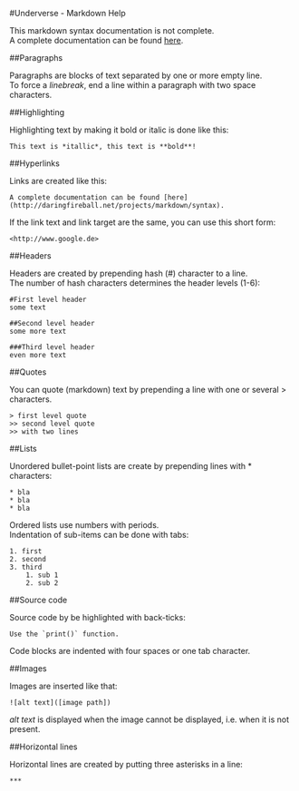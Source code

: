 #Underverse - Markdown Help

This markdown syntax documentation is not complete.  
A complete documentation can be found [here](http://daringfireball.net/projects/markdown/syntax).

##Paragraphs

Paragraphs are blocks of text separated by one or more empty line.  
To force a *linebreak*, end a line within a paragraph with two space characters.

##Highlighting

Highlighting text by making it bold or italic is done like this:

	This text is *itallic*, this text is **bold**!

##Hyperlinks

Links are created like this:
	
	A complete documentation can be found [here](http://daringfireball.net/projects/markdown/syntax).

If the link text and link target are the same, you can use this short form:

	<http://www.google.de>

##Headers

Headers are created by prepending hash (#) character to a line.  
The number of hash characters determines the header levels (1-6):

	#First level header
	some text
	
	##Second level header
	some more text
	
	###Third level header
	even more text

##Quotes

You can quote (markdown) text by prepending a line with one or several > characters.

	> first level quote
	>> second level quote  
	>> with two lines

##Lists

Unordered bullet-point lists are create by prepending lines with * characters:

	* bla  
	* bla
	* bla

Ordered lists use numbers with periods.  
Indentation of sub-items can be done with tabs:
	
	1. first
	2. second
	3. third
		1. sub 1
		2. sub 2

##Source code

Source code by be highlighted with back-ticks:
	
	Use the `print()` function.

Code blocks are indented with four spaces or one tab character.

##Images

Images are inserted like that:

    ![alt text]([image path])

*alt text* is displayed when the image cannot be displayed, i.e. when it is not present.


##Horizontal lines

Horizontal lines are created by putting three asterisks in a line:

	***







